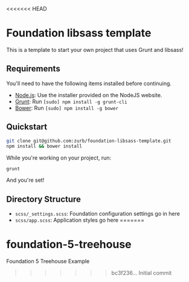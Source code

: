 <<<<<<< HEAD
# Foundation libsass template

This is a template to start your own project that uses Grunt and libsass!

## Requirements

You'll need to have the following items installed before continuing.

  * [Node.js](http://nodejs.org): Use the installer provided on the NodeJS website.
  * [Grunt](http://gruntjs.com/): Run `[sudo] npm install -g grunt-cli`
  * [Bower](http://bower.io): Run `[sudo] npm install -g bower`

## Quickstart

```bash
git clone git@github.com:zurb/foundation-libsass-template.git
npm install && bower install
```

While you're working on your project, run:

`grunt`

And you're set!

## Directory Structure

  * `scss/_settings.scss`: Foundation configuration settings go in here
  * `scss/app.scss`: Application styles go here
=======
# foundation-5-treehouse
Foundation 5 Treehouse Example
>>>>>>> bc3f236... Initial commit
